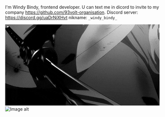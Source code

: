 I'm Windy Bindy, frontend developer.
U can text me in dicord to invite to my company https://github.com/93volt-organisation.
Discord server: https://discord.gg/uaDrNjXHvt nikname: `_windy_bindy_`

  ![Image alt](https://github.com/WindyBindy/WindyBindy/blob/main/gif.gif)
  ![Image alt](https://github.com/WindyBindy/WindyBindy/blob/main/V8E.gif)
